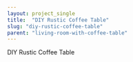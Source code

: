 ```yaml
---
layout: project_single
title:  "DIY Rustic Coffee Table"
slug: "diy-rustic-coffee-table"
parent: "living-room-with-coffee-table"
---
```

DIY Rustic Coffee Table